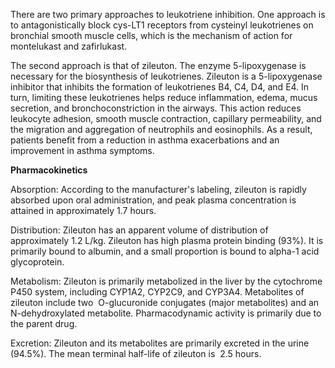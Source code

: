 There are two primary approaches to leukotriene inhibition. One approach is to antagonistically block cys-LT1 receptors from cysteinyl leukotrienes on bronchial smooth muscle cells, which is the mechanism of action for montelukast and zafirlukast.

The second approach is that of zileuton. The enzyme 5-lipoxygenase is necessary for the biosynthesis of leukotrienes. Zileuton is a 5-lipoxygenase inhibitor that inhibits the formation of leukotrienes B4, C4, D4, and E4. In turn, limiting these leukotrienes helps reduce inflammation, edema, mucus secretion, and bronchoconstriction in the airways. This action reduces leukocyte adhesion, smooth muscle contraction, capillary permeability, and the migration and aggregation of neutrophils and eosinophils. As a result, patients benefit from a reduction in asthma exacerbations and an improvement in asthma symptoms.

**Pharmacokinetics**

Absorption: According to the manufacturer's labeling, zileuton is rapidly absorbed upon oral administration, and peak plasma concentration is attained in approximately 1.7 hours.

Distribution: Zileuton has an apparent volume of distribution of approximately 1.2 L/kg. Zileuton has high plasma protein binding (93%). It is primarily bound to albumin, and a small proportion is bound to alpha-1 acid glycoprotein.

Metabolism: Zileuton is primarily metabolized in the liver by the cytochrome P450 system, including CYP1A2, CYP2C9, and CYP3A4. Metabolites of zileuton include two  O-glucuronide conjugates (major metabolites) and an N-dehydroxylated metabolite. Pharmacodynamic activity is primarily due to the parent drug.

Excretion: Zileuton and its metabolites are primarily excreted in the urine (94.5%). The mean terminal half-life of zileuton is  2.5 hours.